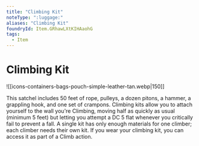 ```yaml
---
title: "Climbing Kit"
noteType: ":luggage:"
aliases: "Climbing Kit"
foundryId: Item.GRhawLXtKIHAaohG
tags:
  - Item
---
```


# Climbing Kit
![[icons-containers-bags-pouch-simple-leather-tan.webp|150]]

This satchel includes 50 feet of rope, pulleys, a dozen pitons, a hammer, a grappling hook, and one set of crampons. Climbing kits allow you to attach yourself to the wall you're Climbing, moving half as quickly as usual (minimum 5 feet) but letting you attempt a DC 5 flat whenever you critically fail to prevent a fall. A single kit has only enough materials for one climber; each climber needs their own kit. If you wear your climbing kit, you can access it as part of a Climb action.

